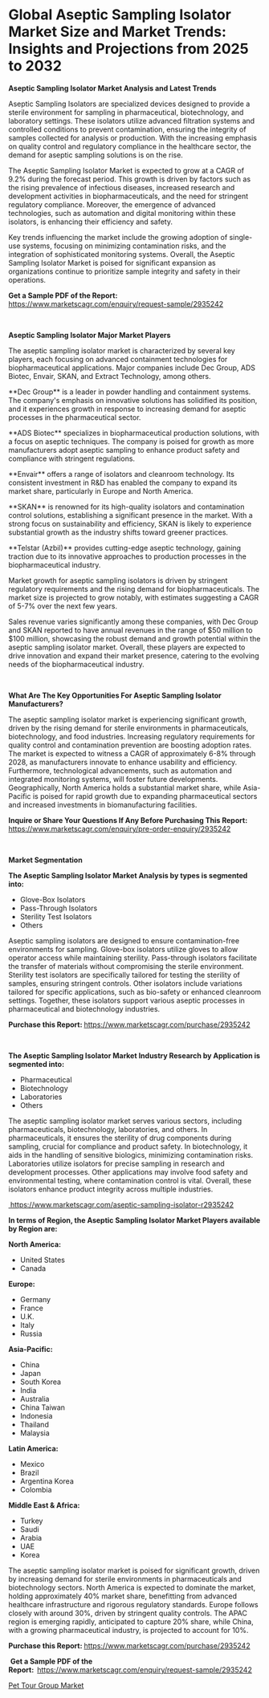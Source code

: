 <p><h1>Global Aseptic Sampling Isolator Market Size and Market Trends: Insights and Projections from 2025 to 2032</h1></p><p><strong>Aseptic Sampling Isolator Market Analysis and Latest Trends</strong></p>
<p><p>Aseptic Sampling Isolators are specialized devices designed to provide a sterile environment for sampling in pharmaceutical, biotechnology, and laboratory settings. These isolators utilize advanced filtration systems and controlled conditions to prevent contamination, ensuring the integrity of samples collected for analysis or production. With the increasing emphasis on quality control and regulatory compliance in the healthcare sector, the demand for aseptic sampling solutions is on the rise.</p><p>The Aseptic Sampling Isolator Market is expected to grow at a CAGR of 9.2% during the forecast period. This growth is driven by factors such as the rising prevalence of infectious diseases, increased research and development activities in biopharmaceuticals, and the need for stringent regulatory compliance. Moreover, the emergence of advanced technologies, such as automation and digital monitoring within these isolators, is enhancing their efficiency and safety.</p><p>Key trends influencing the market include the growing adoption of single-use systems, focusing on minimizing contamination risks, and the integration of sophisticated monitoring systems. Overall, the Aseptic Sampling Isolator Market is poised for significant expansion as organizations continue to prioritize sample integrity and safety in their operations.</p></p>
<p><strong>Get a Sample PDF of the Report:&nbsp;</strong> <a href="https://www.marketscagr.com/enquiry/request-sample/2935242?utm_campaign=3018&utm_medium=2&utm_source=Github&utm_content=ia&utm_term=14032025&utm_id=aseptic-sampling-isolator">https://www.marketscagr.com/enquiry/request-sample/2935242</a></p>
<p>&nbsp;</p>
<p><strong>Aseptic Sampling Isolator Major Market Players</strong></p>
<p><p>The aseptic sampling isolator market is characterized by several key players, each focusing on advanced containment technologies for biopharmaceutical applications. Major companies include Dec Group, ADS Biotec, Envair, SKAN, and Extract Technology, among others.</p><p>**Dec Group** is a leader in powder handling and containment systems. The company's emphasis on innovative solutions has solidified its position, and it experiences growth in response to increasing demand for aseptic processes in the pharmaceutical sector.</p><p>**ADS Biotec** specializes in biopharmaceutical production solutions, with a focus on aseptic techniques. The company is poised for growth as more manufacturers adopt aseptic sampling to enhance product safety and compliance with stringent regulations.</p><p>**Envair** offers a range of isolators and cleanroom technology. Its consistent investment in R&D has enabled the company to expand its market share, particularly in Europe and North America.</p><p>**SKAN** is renowned for its high-quality isolators and contamination control solutions, establishing a significant presence in the market. With a strong focus on sustainability and efficiency, SKAN is likely to experience substantial growth as the industry shifts toward greener practices.</p><p>**Telstar (Azbil)** provides cutting-edge aseptic technology, gaining traction due to its innovative approaches to production processes in the biopharmaceutical industry.</p><p>Market growth for aseptic sampling isolators is driven by stringent regulatory requirements and the rising demand for biopharmaceuticals. The market size is projected to grow notably, with estimates suggesting a CAGR of 5-7% over the next few years.</p><p>Sales revenue varies significantly among these companies, with Dec Group and SKAN reported to have annual revenues in the range of $50 million to $100 million, showcasing the robust demand and growth potential within the aseptic sampling isolator market. Overall, these players are expected to drive innovation and expand their market presence, catering to the evolving needs of the biopharmaceutical industry.</p></p>
<p>&nbsp;</p>
<p><strong>What Are The Key Opportunities For Aseptic Sampling Isolator Manufacturers?</strong></p>
<p><p>The aseptic sampling isolator market is experiencing significant growth, driven by the rising demand for sterile environments in pharmaceuticals, biotechnology, and food industries. Increasing regulatory requirements for quality control and contamination prevention are boosting adoption rates. The market is expected to witness a CAGR of approximately 6-8% through 2028, as manufacturers innovate to enhance usability and efficiency. Furthermore, technological advancements, such as automation and integrated monitoring systems, will foster future developments. Geographically, North America holds a substantial market share, while Asia-Pacific is poised for rapid growth due to expanding pharmaceutical sectors and increased investments in biomanufacturing facilities.</p></p>
<p><strong>Inquire or Share Your Questions If Any Before Purchasing This Report:</strong> <a href="https://www.marketscagr.com/enquiry/pre-order-enquiry/2935242?utm_campaign=3018&utm_medium=2&utm_source=Github&utm_content=ia&utm_term=14032025&utm_id=aseptic-sampling-isolator">https://www.marketscagr.com/enquiry/pre-order-enquiry/2935242</a></p>
<p>&nbsp;</p>
<p><strong>Market Segmentation</strong></p>
<p><strong>The Aseptic Sampling Isolator Market Analysis by types is segmented into:</strong></p>
<p><ul><li>Glove-Box Isolators</li><li>Pass-Through Isolators</li><li>Sterility Test Isolators</li><li>Others</li></ul></p>
<p><p>Aseptic sampling isolators are designed to ensure contamination-free environments for sampling. Glove-box isolators utilize gloves to allow operator access while maintaining sterility. Pass-through isolators facilitate the transfer of materials without compromising the sterile environment. Sterility test isolators are specifically tailored for testing the sterility of samples, ensuring stringent controls. Other isolators include variations tailored for specific applications, such as bio-safety or enhanced cleanroom settings. Together, these isolators support various aseptic processes in pharmaceutical and biotechnology industries.</p></p>
<p><strong>Purchase this Report:&nbsp;</strong><a href="https://www.marketscagr.com/purchase/2935242?utm_campaign=3018&utm_medium=2&utm_source=Github&utm_content=ia&utm_term=14032025&utm_id=aseptic-sampling-isolator">https://www.marketscagr.com/purchase/2935242</a></p>
<p>&nbsp;</p>
<p><strong>The Aseptic Sampling Isolator Market Industry Research by Application is segmented into:</strong></p>
<p><ul><li>Pharmaceutical</li><li>Biotechnology</li><li>Laboratories</li><li>Others</li></ul></p>
<p><p>The aseptic sampling isolator market serves various sectors, including pharmaceuticals, biotechnology, laboratories, and others. In pharmaceuticals, it ensures the sterility of drug components during sampling, crucial for compliance and product safety. In biotechnology, it aids in the handling of sensitive biologics, minimizing contamination risks. Laboratories utilize isolators for precise sampling in research and development processes. Other applications may involve food safety and environmental testing, where contamination control is vital. Overall, these isolators enhance product integrity across multiple industries.</p></p>
<p><a href="https://www.marketscagr.com/aseptic-sampling-isolator-r2935242?utm_campaign=3018&utm_medium=2&utm_source=Github&utm_content=ia&utm_term=14032025&utm_id=aseptic-sampling-isolator">&nbsp;https://www.marketscagr.com/aseptic-sampling-isolator-r2935242</a></p>
<p><strong>In terms of Region, the Aseptic Sampling Isolator Market Players available by Region are:</strong></p>
<p>
    <p> <strong> North America: </strong>
        <ul>
            <li>United States</li>
            <li>Canada</li>
        </ul>
        </p> 
    <p> <strong> Europe: </strong>
        <ul>
            <li>Germany</li>
            <li>France</li>
            <li>U.K.</li>
            <li>Italy</li>
            <li>Russia</li>
        </ul>
        </p> 
    <p> <strong> Asia-Pacific: </strong>
        <ul>
            <li>China</li>
            <li>Japan</li>
            <li>South Korea</li>
            <li>India</li>
            <li>Australia</li>
            <li>China Taiwan</li>
            <li>Indonesia</li>
            <li>Thailand</li>
            <li>Malaysia</li>
        </ul>
        </p> 
    <p> <strong> Latin America: </strong>
        <ul>
            <li>Mexico</li>
            <li>Brazil</li>
            <li>Argentina Korea</li>
            <li>Colombia</li>
        </ul>
        </p> 
    <p> <strong> Middle East & Africa: </strong>
        <ul>
            <li>Turkey</li>
            <li>Saudi</li>
            <li>Arabia</li>
            <li>UAE</li>
            <li>Korea</li>
        </ul>
    </p>
    </p>
<p><p>The aseptic sampling isolator market is poised for significant growth, driven by increasing demand for sterile environments in pharmaceuticals and biotechnology sectors. North America is expected to dominate the market, holding approximately 40% market share, benefitting from advanced healthcare infrastructure and rigorous regulatory standards. Europe follows closely with around 30%, driven by stringent quality controls. The APAC region is emerging rapidly, anticipated to capture 20% share, while China, with a growing pharmaceutical industry, is projected to account for 10%.</p></p>
<p><strong>Purchase this Report: </strong><a href="https://www.marketscagr.com/purchase/2935242?utm_campaign=3018&utm_medium=2&utm_source=Github&utm_content=ia&utm_term=14032025&utm_id=aseptic-sampling-isolator">https://www.marketscagr.com/purchase/2935242</a></p>
<p>&nbsp;<strong>Get a Sample PDF of the Report:&nbsp;&nbsp;</strong><a href="https://www.marketscagr.com/enquiry/request-sample/2935242?utm_campaign=3018&utm_medium=2&utm_source=Github&utm_content=ia&utm_term=14032025&utm_id=aseptic-sampling-isolator">https://www.marketscagr.com/enquiry/request-sample/2935242</a></p>
<p><strong></strong></p>
<p><p><a href="https://github.com/rianttegang/Market-Research-Report-List-1/blob/main/pet-tour-group-market.md?utm_campaign=3018&utm_medium=2&utm_source=Github&utm_content=ia&utm_term=14032025&utm_id=aseptic-sampling-isolator">Pet Tour Group Market</a></p></p>